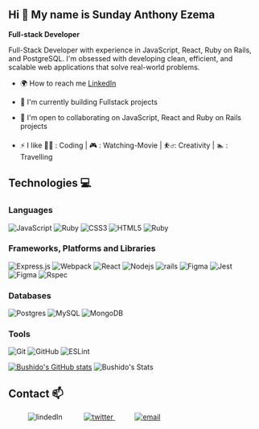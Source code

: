 
## Hi  👋 My name is Sunday Anthony Ezema

**Full-stack Developer**

Full-Stack Developer with experience in JavaScript, React, Ruby on Rails, and PostgreSQL. I'm obsessed with developing clean, efficient, and scalable web applications that solve real-world problems.
 
* 🌍  How to reach me [LinkedIn](https://www.linkedin.com/in/anthony-ezema/)

* 🧠  I'm currently building Fullstack projects

* 🤝  I'm open to collaborating on JavaScript, React and Ruby on Rails projects

* ⚡ I like 👨‍💻 : Coding | 🎮 : Watching-Movie | ⛹️‍♂️: Creativity | 🏊 : Travelling

## Technologies 💻

### Languages
  ![JavaScript](https://img.shields.io/badge/javascript-%23323330.svg?style=for-the-badge&logo=javascript&logoColor=%23F7DF1E)
  ![Ruby](https://img.shields.io/badge/Ruby-%23ED8B00.svg?style=for-the-badge&logo=Ruby&logoColor=white)
  ![CSS3](https://img.shields.io/badge/css3-%231572B6.svg?style=for-the-badge&logo=css3&logoColor=white)
  ![HTML5](https://img.shields.io/badge/html5-%23E34F26.svg?style=for-the-badge&logo=html5&logoColor=white)
  ![Ruby](https://img.shields.io/badge/Ruby-%23ED8B00.svg?style=for-the-badge&logo=Ruby&logoColor=white)

### Frameworks, Platforms and Libraries
 
 ![Express.js](https://img.shields.io/badge/express.js-%23404d59.svg?style=for-the-badge&logo=express&logoColor=%2361DAFB)
 ![Webpack](https://img.shields.io/badge/webpack-%238DD6F9.svg?style=for-the-badge&logo=webpack&logoColor=black)
 ![React](https://img.shields.io/badge/react-%238DD6F9.svg?style=for-the-badge&logo=react&logoColor=black)
 ![Nodejs](https://img.shields.io/badge/nodejs-%238DD6F9.svg?style=for-the-badge&logo=nodejs&logoColor=black)
 ![rails](https://img.shields.io/badge/rails-%238DD6F9.svg?style=for-the-badge&logo=rails&logoColor=black)
 ![Figma](https://img.shields.io/badge/figma-%238DD6F9.svg?style=for-the-badge&logo=figma&logoColor=black)
 ![Jest](https://img.shields.io/badge/jest-%238DD6F9.svg?style=for-the-badge&logo=jest&logoColor=black)
 ![Figma](https://img.shields.io/badge/figma-%238DD6F9.svg?style=for-the-badge&logo=figma&logoColor=black)
 ![Rspec](https://img.shields.io/badge/rspec-%238DD6F9.svg?style=for-the-badge&logo=rspec&logoColor=black)

### Databases
   ![Postgres](https://img.shields.io/badge/postgres-%23316192.svg?style=for-the-badge&logo=postgresql&logoColor=white)
   ![MySQL](https://img.shields.io/badge/mysql-%2300f.svg?style=for-the-badge&logo=mysql&logoColor=white)
   ![MongoDB](https://img.shields.io/badge/MongoDB-%234ea94b.svg?style=for-the-badge&logo=mongodb&logoColor=white)

### Tools
   ![Git](https://img.shields.io/badge/git-%23F05033.svg?style=for-the-badge&logo=git&logoColor=white)
   ![GitHub](https://img.shields.io/badge/github-%23121011.svg?style=for-the-badge&logo=github&logoColor=white)
   ![ESLint](https://img.shields.io/badge/ESLint-4B3263?style=for-the-badge&logo=eslint&logoColor=white)


[![Bushido's GitHub stats](https://github-readme-stats.vercel.app/api?username=sonyco-4u)](https://github.com/Bushido-brown/github-readme-stats)
![Bushido's Stats](https://github-readme-stats.vercel.app/api/top-langs/?username=sonyco-4u&theme=blue-green)

## Contact 📫

<div>
  <div>
    &ensp;&ensp;&ensp;&ensp;&ensp; <a  https://www.linkedin.com/in/anthony-ezema/" target="_blank">
      <img src="https://img.shields.io/badge/Linked%20In-0A66C2.svg?style=for-the-badge&logo=linkedin&logoColor=white" alt="lindedIn"/>
    </a>
    &ensp;&ensp;&ensp;&ensp;&ensp; <a href="https://twitter.com/EZEMASUN" target="_blank">
     <img src="https://img.shields.io/badge/Twitter-1DA1F2.svg?style=for-the-badge&logo=twitter&logoColor=white" alt="twitter"/>
    </a>
    &ensp;&ensp;&ensp;&ensp;&ensp; <a href="mailto:ezemaanthonysunday@gmail.com?subject=Feedback%20From%20Github&body=Hello," target="_blank">
    <img src="https://img.shields.io/badge/Gmail-D14836?style=for-the-badge&logo=gmail&logoColor=white" alt="email"/>
  </a>
  </div>
</div>







